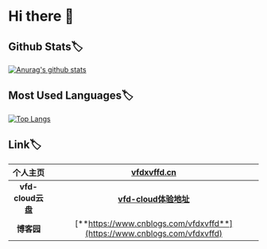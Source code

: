 # Hi there 👋

<!--
**vfdxvffd/vfdxvffd** is a ✨ _special_ ✨ repository because its `README.md` (this file) appears on your GitHub profile.

Here are some ideas to get you started:

- 🔭 I’m currently working on ...
- 🌱 I’m currently learning ...
- 👯 I’m looking to collaborate on ...
- 🤔 I’m looking for help with ...
- 💬 Ask me about ...
- 📫 How to reach me: ...  
- 😄 Pronouns: ...

⚡ Fun fact: ...
-->

## Github Stats:label:

[![Anurag's github stats](https://github-readme-stats.vercel.app/api?username=vfdxvffd&show_icons=true&theme=buefy&count_private=true&repo=github-readme-stats)](https://github.com/vfdxvffd)

## Most Used Languages:label:

[![Top Langs](https://github-readme-stats.vercel.app/api/top-langs/?username=vfdxvffd&layout=compact)](https://github.com/vfdxvffd)

## Link:label:

|     个人主页      |            [vfdxvffd.cn](http://www.vfdxvffd.cn)             |
| :---------------: | :----------------------------------------------------------: |
| **vfd-cloud云盘** |       [**vfd-cloud体验地址**](http://vfdxvffd.cn:8080)       |
|    **博客园**     | [**https://www.cnblogs.com/vfdxvffd**](https://www.cnblogs.com/vfdxvffd) |
